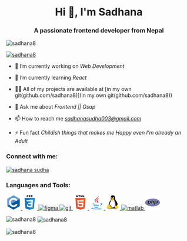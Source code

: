 <h1 align="center">Hi 👋, I'm Sadhana</h1>
<h3 align="center">A passionate frontend developer from Nepal</h3>

<p align="left"> <img src="https://komarev.com/ghpvc/?username=sadhana8&label=Profile%20views&color=0e75b6&style=flat" alt="sadhana8" /> </p>

<p align="left"> <a href="https://github.com/ryo-ma/github-profile-trophy"><img src="https://github-profile-trophy.vercel.app/?username=sadhana8" alt="sadhana8" /></a> </p>

- 🔭 I’m currently working on *Web Development*

- 🌱 I’m currently learning *React*

- 👨‍💻 All of my projects are available at [in my own git(github.com/sadhana8)](in my own git(github.com/sadhana8))

- 💬 Ask me about *Frontend || Gsap*

- 📫 How to reach me *sadhanasudha003@gmail.com*

- ⚡ Fun fact *Childish things that makes me Happy even I'm already an Adult*

<h3 align="left">Connect with me:</h3>
<p align="left">
<a href="https://linkedin.com/in/sadhana sudha" target="blank"><img align="center" src="https://raw.githubusercontent.com/rahuldkjain/github-profile-readme-generator/master/src/images/icons/Social/linked-in-alt.svg" alt="sadhana sudha" height="30" width="40" /></a>
</p>

<h3 align="left">Languages and Tools:</h3>
<p align="left"> <a href="https://www.cprogramming.com/" target="_blank" rel="noreferrer"> <img src="https://raw.githubusercontent.com/devicons/devicon/master/icons/c/c-original.svg" alt="c" width="40" height="40"/> </a> <a href="https://www.w3schools.com/css/" target="_blank" rel="noreferrer"> <img src="https://raw.githubusercontent.com/devicons/devicon/master/icons/css3/css3-original-wordmark.svg" alt="css3" width="40" height="40"/> </a> <a href="https://www.figma.com/" target="_blank" rel="noreferrer"> <img src="https://www.vectorlogo.zone/logos/figma/figma-icon.svg" alt="figma" width="40" height="40"/> </a> <a href="https://git-scm.com/" target="_blank" rel="noreferrer"> <img src="https://www.vectorlogo.zone/logos/git-scm/git-scm-icon.svg" alt="git" width="40" height="40"/> </a> <a href="https://www.w3.org/html/" target="_blank" rel="noreferrer"> <img src="https://raw.githubusercontent.com/devicons/devicon/master/icons/html5/html5-original-wordmark.svg" alt="html5" width="40" height="40"/> </a> <a href="https://www.java.com" target="_blank" rel="noreferrer"> <img src="https://raw.githubusercontent.com/devicons/devicon/master/icons/java/java-original.svg" alt="java" width="40" height="40"/> </a> <a href="https://www.linux.org/" target="_blank" rel="noreferrer"> <img src="https://raw.githubusercontent.com/devicons/devicon/master/icons/linux/linux-original.svg" alt="linux" width="40" height="40"/> </a> <a href="https://www.mathworks.com/" target="_blank" rel="noreferrer"> <img src="https://upload.wikimedia.org/wikipedia/commons/2/21/Matlab_Logo.png" alt="matlab" width="40" height="40"/> </a> <a href="https://www.php.net" target="_blank" rel="noreferrer"> <img src="https://raw.githubusercontent.com/devicons/devicon/master/icons/php/php-original.svg" alt="php" width="40" height="40"/> </a> </p>

<p><img align="left" src="https://github-readme-stats.vercel.app/api/top-langs?username=sadhana8&show_icons=true&locale=en&layout=compact" alt="sadhana8" /></p>

<p>&nbsp;<img align="center" src="https://github-readme-stats.vercel.app/api?username=sadhana8&show_icons=true&locale=en" alt="sadhana8" /></p>

<p><img align="center" src="https://github-readme-streak-stats.herokuapp.com/?user=sadhana8&" alt="sadhana8" /></p>
